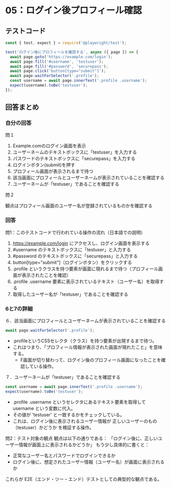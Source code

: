 # 05：ログイン後プロフィール確認

## テストコード

```js
const { test, expect } = require('@playwright/test');

test('ログイン後にプロフィールを確認する', async ({ page }) => {
  await page.goto('https://example.com/login');
  await page.fill('#username', 'testuser');
  await page.fill('#password', 'securepass');
  await page.click('button[type="submit"]');
  await page.waitForSelector('.profile');
  const username = await page.innerText('.profile .username');
  expect(username).toBe('testuser');
});
```

## 回答まとめ

### 自分の回答

問１
1. Example.comのログイン画面を表示
2. ユーザーネームのテキストボックスに「testuser」を入力する
3. パスワードのテキストボックスに「securepass」を入力する
4. ログインボタン(submit)を押す
5. プロフィール画面が表示されるまで待つ
6. 該当画面にプロフィールとユーザーネームが表示されていることを確認する
7. ユーザーネームが「testuser」であることを確認する

問２

観点はプロフィール画面のユーザー名が登録されているものかを確認する

### 回答

問1：このテストコードで行われている操作の流れ（日本語での説明）
1. https://example.com/login にアクセスし、ログイン画面を表示する
2. #username のテキストボックスに「testuser」と入力する
3. #password のテキストボックスに「securepass」と入力する
4. button[type="submit"]（ログインボタン）をクリックする
5. .profile というクラスを持つ要素が画面に現れるまで待つ（プロフィール画面が表示されたことを確認）
6. .profile .username 要素に表示されているテキスト（ユーザー名）を取得する
7. 取得したユーザー名が「testuser」であることを確認する

### 6と7の詳細

６．該当画面にプロフィールとユーザーネームが表示されていることを確認する

```js
await page.waitForSelector('.profile');
```
- .profileというCSSセレクタ（クラス）を持つ要素が出現するまで待つ。
- これはつまり、「プロフィール情報が表示された画面が現れたこと」を意味する。
   - F画面が切り替わって、ログイン後のプロフィール画面になったことを確認している操作。
 
７．ユーザーネームが「testuser」であることを確認する

```js
const username = await page.innerText('.profile .username');
expect(username).toBe('testuser');
```

- .profile .username というセレクタにあるテキスト要素を取得して username という変数に代入。
- その値が 'testuser' と一致するかをチェックしている。
- これは、ログイン後に表示されるユーザー情報が 正しいユーザーのもの（testuser）かどうか を検証する操作。

問2：テスト対象の観点
観点は以下の通りである：
「ログイン後に、正しいユーザー情報が画面上に表示されるかどうか」
もう少し具体的に書くと：
- 正常なユーザー名とパスワードでログインできるか
- ログイン後に、想定されたユーザー情報（ユーザー名）が画面に表示されるか

これらが E2E（エンド・ツー・エンド）テストとしての典型的な観点である。

